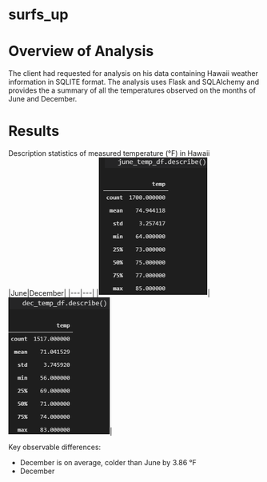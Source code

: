 # surfs_up

# Overview of Analysis
The client had requested for analysis on his data containing Hawaii weather information in SQLITE format. The analysis uses Flask and SQLAlchemy and provides the a summary of all the temperatures observed on the months of June and December.

# Results
Description statistics of measured temperature (°F) in Hawaii
|June|December|
|---|---|
|![](june_temp_describe.png)|![](dec_temp_describe.png)|

Key observable differences:
- December is on average, colder than June by 3.86 °F
- December 


